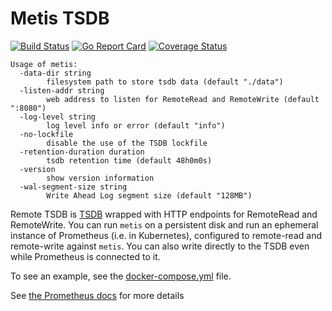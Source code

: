 # Metis TSDB

[![Build
Status](https://travis-ci.org/digitalocean/metis.svg?branch=master)](https://travis-ci.org/digitalocean/metis)
[![Go Report Card](https://goreportcard.com/badge/github.com/digitalocean/metis)](https://goreportcard.com/report/github.com/digitalocean/metis)
[![Coverage Status](https://coveralls.io/repos/github/digitalocean/metis/badge.svg?branch=feat%2Fadd-coveralls-report)](https://coveralls.io/github/digitalocean/metis?branch=feat%2Fadd-coveralls-report)

```
Usage of metis:
  -data-dir string
        filesystem path to store tsdb data (default "./data")
  -listen-addr string
        web address to listen for RemoteRead and RemoteWrite (default ":8080")
  -log-level string
        log level info or error (default "info")
  -no-lockfile
        disable the use of the TSDB lockfile
  -retention-duration duration
        tsdb retention time (default 48h0m0s)
  -version
        show version information
  -wal-segment-size string
        Write Ahead Log segment size (default "128MB")
```

Remote TSDB is [TSDB](https://github.com/prometheus/tsdb) wrapped with HTTP
endpoints for RemoteRead and RemoteWrite. You can run `metis` on a persistent
disk and run an ephemeral instance of Prometheus (i.e. in Kubernetes),
configured to remote-read and remote-write against `metis`. You can also write
directly to the TSDB even while Prometheus is connected to it.

To see an example, see the [docker-compose.yml](docker-compose.yml) file.

See [the Prometheus docs](https://prometheus.io/docs/prometheus/latest/storage/#remote-storage-integrations) for more details
